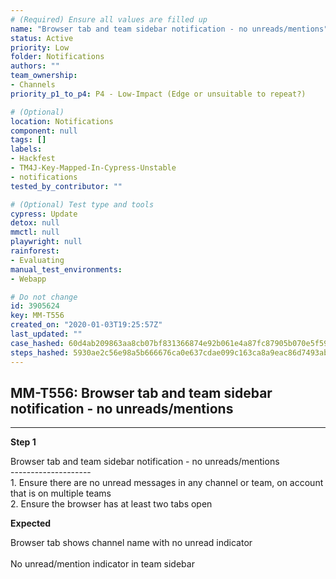 ```yaml
---
# (Required) Ensure all values are filled up
name: "Browser tab and team sidebar notification - no unreads/mentions"
status: Active
priority: Low
folder: Notifications
authors: ""
team_ownership:
- Channels
priority_p1_to_p4: P4 - Low-Impact (Edge or unsuitable to repeat?)

# (Optional)
location: Notifications
component: null
tags: []
labels:
- Hackfest
- TM4J-Key-Mapped-In-Cypress-Unstable
- notifications
tested_by_contributor: ""

# (Optional) Test type and tools
cypress: Update
detox: null
mmctl: null
playwright: null
rainforest:
- Evaluating
manual_test_environments:
- Webapp

# Do not change
id: 3905624
key: MM-T556
created_on: "2020-01-03T19:25:57Z"
last_updated: ""
case_hashed: 60d4ab209863aa8cb07bf831366874e92b061e4a87fc87905b070e5f59c680fe8b26fb4000a7ce8412edfc29cd303626
steps_hashed: 5930ae2c56e98a5b666676ca0e637cdae099c163ca8a9eac86d7493abd1bd64a76bd3b481b961a283d311be45f47dddc
---
```


<!-- (Auto-generated) Based on frontmatter's "key" and "name" -->

## MM-T556: Browser tab and team sidebar notification - no unreads/mentions

---

**Step 1**

Browser tab and team sidebar notification - no unreads/mentions\
\--------------------\
1\. Ensure there are no unread messages in any channel or team, on account that is on multiple teams\
2\. Ensure the browser has at least two tabs open

**Expected**

Browser tab shows channel name with no unread indicator\
\
No unread/mention indicator in team sidebar
